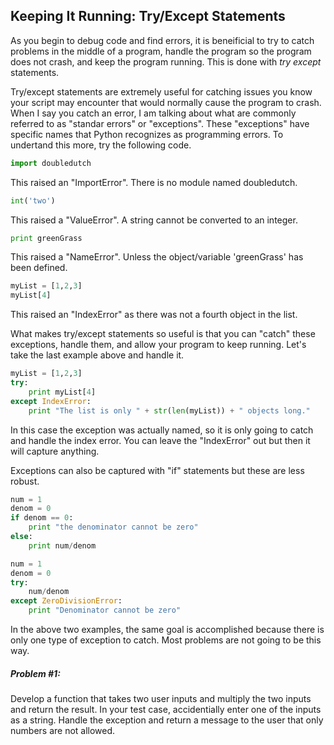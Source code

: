 ## Keeping It Running: Try/Except Statements

As you begin to debug code and find errors, it is beneificial to try to catch problems in the middle of a program, handle the program so the program does not crash, and keep the program running.  This is done with _try_ _except_ statements.

Try/except statements are extremely useful for catching issues you know your script may encounter that would normally cause the program to crash. When I say you catch an error, I am talking about what are commonly referred to as "standar errors" or "exceptions".  These "exceptions" have specific names that Python recognizes as programming errors.  To undertand this more, try the following code.

```python
import doubledutch
```
This raised an "ImportError".  There is no module named doubledutch.
```python
int('two')
```
This raised a "ValueError".  A string cannot be converted to an integer.
```python
print greenGrass
```
This raised a "NameError".  Unless the object/variable 'greenGrass' has been defined.
```python
myList = [1,2,3]
myList[4]
```
This raised an "IndexError" as there was not a fourth object in the list.

What makes try/except statements so useful is that you can "catch" these exceptions, handle them, and allow your program to keep running.  Let's take the last example above and handle it.
```python
myList = [1,2,3]
try:
	print myList[4]
except IndexError:
	print "The list is only " + str(len(myList)) + " objects long."
```
In this case the exception was actually named, so it is only going to catch and handle the index error.  You can leave the "IndexError" out but then it will capture anything.

Exceptions can also be captured with "if" statements but these are less robust. 

```python
num = 1
denom = 0
if denom == 0:
	print "the denominator cannot be zero"
else:
	print num/denom 
```

```python
num = 1
denom = 0
try:
	num/denom
except ZeroDivisionError:
	print "Denominator cannot be zero"
```
In the above two examples, the same goal is accomplished because there is only one type of exception to catch.  Most problems are not going to be this way.

##### Problem #1:

Develop a function that takes two user inputs and multiply the two inputs and return the result.  In your test case, accidentially enter one of the inputs as a string.  Handle the exception and return a message to the user that only numbers are not allowed.  